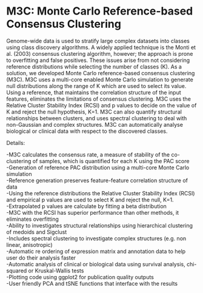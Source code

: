 # M3C: Monte Carlo Reference-based Consensus Clustering

Genome-wide data is used to stratify large complex datasets into classes using class discovery algorithms. A widely applied technique is the Monti et al. (2003) consensus clustering algorithm, however; the approach is prone to overfitting and false positives. These issues arise from not considering reference distributions while selecting the number of classes (K). As a solution, we developed Monte Carlo reference-based consensus clustering (M3C). M3C uses a multi-core enabled Monte Carlo simulation to generate null distributions along the range of K which are used to select its value. Using a reference, that maintains the correlation structure of the input features, eliminates the limitations of consensus clustering. M3C uses the Relative Cluster Stability Index (RCSI) and p values to decide on the value of K and reject the null hypothesis, K=1. M3C can also quantify structural relationships between clusters, and uses spectral clustering to deal with non-Gaussian and complex structures. M3C can automatically analyse biological or clinical data with respect to the discovered classes.  
  
Details:  
  
-M3C calculates the consensus rate, a measure of stability of the co-clustering of samples, which is quantified for each K using the PAC score  
-Generation of reference PAC distribution using a multi-core Monte Carlo simulation  
-Reference generation preserves feature-feature correlation structure of data  
-Using the reference distributions the Relative Cluster Stability Index (RCSI) and empirical p values are used to select K and reject the null, K=1.   
-Extrapolated p values are calculate by fitting a beta distribution  
-M3C with the RCSI has superior performance than other methods, it eliminates overfitting  
-Ability to investigates structural relationships using hierarchical clustering of medoids and Sigclust  
-Includes spectral clustering to investigate complex structures (e.g. non linear, anisotropic)  
-Automatic re ordering of expression matrix and annotation data to help user do their analysis faster  
-Automatic analysis of clinical or biological data using survival analysis, chi-squared or Kruskal-Wallis tests  
-Plotting code using ggplot2 for publication quality outputs  
-User friendly PCA and tSNE functions that interface with the results  

